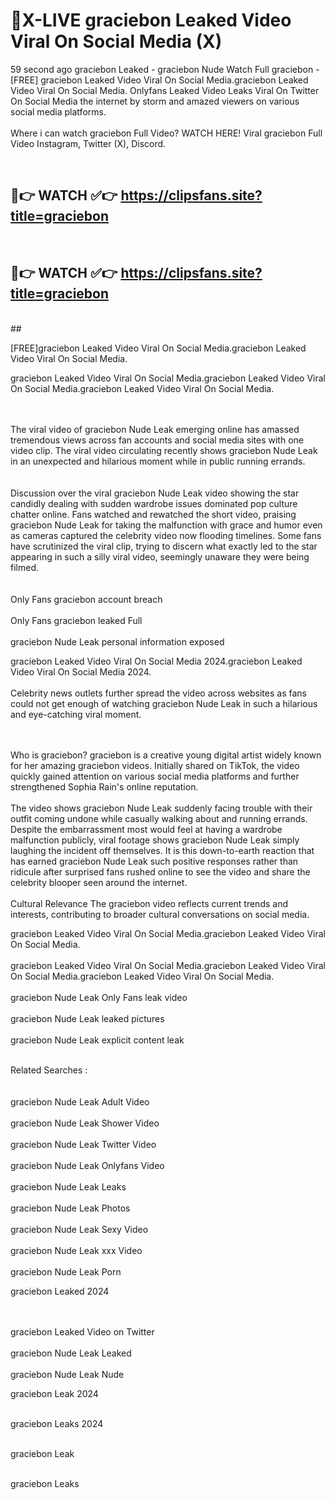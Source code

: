 # 🔴X-LIVE graciebon Leaked Video Viral On Social Media (X)<br>


59 second ago graciebon Leaked  - graciebon Nude  Watch Full graciebon - [FREE] graciebon Leaked Video Viral On Social Media.graciebon Leaked Video Viral On Social Media.   Onlyfans Leaked Video Leaks Viral On Twitter On Social Media the internet by storm and amazed viewers on various social media platforms. <br><br>
Where i can watch graciebon Full Video? WATCH HERE! Viral graciebon Full Video Instagram, Twitter (X), Discord. <br>


 <br>

##  🔴👉 WATCH ✅👉  <a href="https://clipsfans.site?title=graciebon&ref=git">https://clipsfans.site?title=graciebon</a> <br>
  <br>

##  🔴👉 WATCH ✅👉  <a href="https://clipsfans.site?title=graciebon&ref=git">https://clipsfans.site?title=graciebon</a> <br>
  <br>
  ##



[FREE]graciebon Leaked Video Viral On Social Media.graciebon Leaked Video Viral On Social Media. <br>

graciebon Leaked Video Viral On Social Media.graciebon Leaked Video Viral On Social Media.graciebon Leaked Video Viral On Social Media. <br>


  <br>

  <br>
The viral video of graciebon Nude Leak emerging online has amassed tremendous views across fan accounts and social media sites with one video clip. The viral video circulating recently shows graciebon Nude Leak in an unexpected and hilarious moment while in public running errands.<br>
<br>


<br>
Discussion over the viral graciebon Nude Leak video showing the star candidly dealing with sudden wardrobe issues dominated pop culture chatter online. Fans watched and rewatched the short video, praising graciebon Nude Leak for taking the malfunction with grace and humor even as cameras captured the celebrity video now flooding timelines. Some fans have scrutinized the viral clip, trying to discern what exactly led to the star appearing in such a silly viral video, seemingly unaware they were being filmed.<br>
<br>
<br> 
Only Fans graciebon account breach<br>
<br>
Only Fans graciebon leaked Full <br>
<br>
graciebon Nude Leak personal information exposed<br>

graciebon Leaked Video Viral On Social Media 2024.graciebon Leaked Video Viral On Social Media 2024. <br>
<br>
Celebrity news outlets further spread the video across websites as fans could not get enough of watching graciebon Nude Leak in such a hilarious and eye-catching viral moment.<br>
<br>

<br>
Who is graciebon? graciebon is a creative young digital artist widely known for her amazing graciebon videos. Initially shared on TikTok, the video quickly gained attention on various social media platforms and further strengthened Sophia Rain's online reputation.<br>
<br>
The video shows graciebon Nude Leak suddenly facing trouble with their outfit coming undone while casually walking about and running errands. Despite the embarrassment most would feel at having a wardrobe malfunction publicly, viral footage shows graciebon Nude Leak simply laughing the incident off themselves. It is this down-to-earth reaction that has earned graciebon Nude Leak such positive responses rather than ridicule after surprised fans rushed online to see the video and share the celebrity blooper seen around the internet.<br>
<br>
Cultural Relevance The graciebon video reflects current trends and interests, contributing to broader cultural conversations on social media.<br>

graciebon Leaked Video Viral On Social Media.graciebon Leaked Video Viral On Social Media.<br>
<br>
graciebon Leaked Video Viral On Social Media.graciebon Leaked Video Viral On Social Media.graciebon Leaked Video Viral On Social Media.<br>
<br>
graciebon Nude Leak Only Fans leak video<br>
<br>
graciebon Nude Leak leaked pictures<br>
<br>
graciebon Nude Leak explicit content leak<br>


<br>
Related Searches :<br>
<br>

<br>
graciebon Nude Leak Adult Video<br>
<br>
graciebon Nude Leak Shower Video<br>
<br>
graciebon Nude Leak Twitter Video<br>
<br>
graciebon Nude Leak Onlyfans Video<br>
<br>
graciebon Nude Leak Leaks<br>
<br>
graciebon Nude Leak Photos<br>

<br>
graciebon Nude Leak Sexy Video<br>
<br>
graciebon Nude Leak xxx Video<br>
<br>
graciebon Nude Leak Porn<br>

graciebon  Leaked 2024 <br> <br>
<br>

graciebon Leaked Video on Twitter <br>
<br>
graciebon Nude Leak Leaked<br>
<br>
graciebon Nude Leak Nude<br>


graciebon  Leak 2024 <br> <br>



graciebon  Leaks 2024 <br> <br>



 
graciebon  Leak<br> <br>



graciebon  Leaks<br> <br>





</p>




 



</p>










